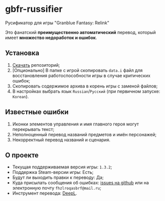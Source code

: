 # gbfr-russifier
Русификатор для игры "Granblue Fantasy: Relink"

Это фанатский **преимущественно автоматический** перевод, который имеет **множество недоработок и ошибок**.

## Установка
1. [Скачать](https://github.com/Kirill-Lekhov/gbfr-russifier/archive/refs/heads/main.zip) репозиторий;
2. [Опционально] В папке с игрой скопировать `data.i` файл для восстановления работоспособности игры в случае критических ошибок;
3. Скопировать содержимое архива в корень игры с заменой файлов;
4. В настройках выбрать язык `Russian`/`Русский` (при первичном запуске: `Korean`).

## Известные ошибки
1. Иконки элементов управления и имя главного героя могут перекрывать текст;
2. Неполноценный перевод названий предметов и имён персонажей;
3. Некорректный перевод названий и сценария.

## О проекте
* Текущая поддерживаемая версия игры: `1.3.2`;
* Поддержка Steam-версии игры: Есть;
* Будут ли выходить правки к переводу: Да;
* Куда присылать сообщения об ошибках: [issues на github](https://github.com/Kirill-Lekhov/gbfr-russifier/issues/new) или на электронную почту `fhzlroqasbrf@mail.ru`;
* Инструмент перевода: [DeepL](https://www.deepl.com/ru/pro-api).
